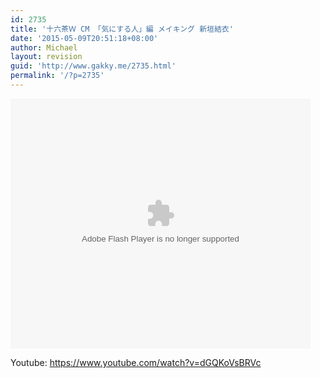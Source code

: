 ```yaml
---
id: 2735
title: '十六茶Ｗ CM 「気にする人」編 メイキング 新垣結衣'
date: '2015-05-09T20:51:18+08:00'
author: Michael
layout: revision
guid: 'http://www.gakky.me/2735.html'
permalink: '/?p=2735'
---
```


<embed height="400" src="http://www.tudou.com/v/2Xj_n5ZNbVI/&bid=05&rpid=51229674&resourceId=51229674_05_05_99/v.swf" type="application/x-shockwave-flash" width="480"></embed>

Youtube: <https://www.youtube.com/watch?v=dGQKoVsBRVc>